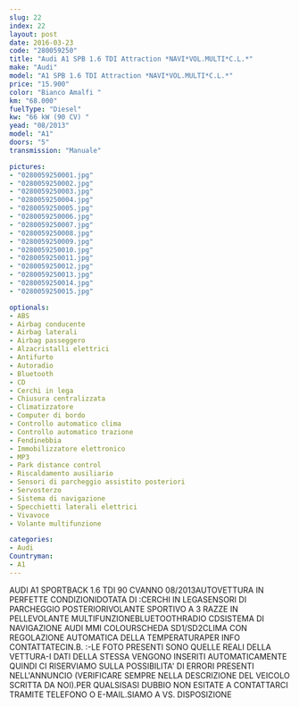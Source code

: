 ```yaml
---
slug: 22
index: 22
layout: post
date: 2016-03-23
code: "280059250"
title: "Audi A1 SPB 1.6 TDI Attraction *NAVI*VOL.MULTI*C.L.*"
make: "Audi"
model: "A1 SPB 1.6 TDI Attraction *NAVI*VOL.MULTI*C.L.*"
price: "15.900"
color: "Bianco Amalfi "
km: "68.000"
fuelType: "Diesel"
kw: "66 kW (90 CV) "
yead: "08/2013"
model: "A1"
doors: "5"
transmission: "Manuale"

pictures:
- "0280059250001.jpg"
- "0280059250002.jpg"
- "0280059250003.jpg"
- "0280059250004.jpg"
- "0280059250005.jpg"
- "0280059250006.jpg"
- "0280059250007.jpg"
- "0280059250008.jpg"
- "0280059250009.jpg"
- "0280059250010.jpg"
- "0280059250011.jpg"
- "0280059250012.jpg"
- "0280059250013.jpg"
- "0280059250014.jpg"
- "0280059250015.jpg"

optionals:
- ABS
- Airbag conducente
- Airbag laterali
- Airbag passeggero
- Alzacristalli elettrici
- Antifurto
- Autoradio
- Bluetooth
- CD
- Cerchi in lega
- Chiusura centralizzata
- Climatizzatore
- Computer di bordo
- Controllo automatico clima
- Controllo automatico trazione
- Fendinebbia
- Immobilizzatore elettronico
- MP3
- Park distance control
- Riscaldamento ausiliario
- Sensori di parcheggio assistito posteriori
- Servosterzo
- Sistema di navigazione
- Specchietti laterali elettrici
- Vivavoce
- Volante multifunzione

categories:
- Audi
Countryman:
- A1
---
```

AUDI A1 SPORTBACK 1.6 TDI 90 CVANNO 08/2013AUTOVETTURA IN PERFETTE CONDIZIONIDOTATA DI :CERCHI IN LEGASENSORI DI PARCHEGGIO POSTERIORIVOLANTE SPORTIVO A 3 RAZZE IN PELLEVOLANTE MULTIFUNZIONEBLUETOOTHRADIO CDSISTEMA DI NAVIGAZIONE AUDI MMI COLOURSCHEDA SD1/SD2CLIMA CON REGOLAZIONE AUTOMATICA DELLA TEMPERATURAPER INFO CONTATTATECIN.B. :-LE FOTO PRESENTI SONO QUELLE REALI DELLA VETTURA-I DATI DELLA STESSA VENGONO INSERITI AUTOMATICAMENTE QUINDI CI RISERVIAMO SULLA POSSIBILITA' DI ERRORI PRESENTI NELL'ANNUNCIO (VERIFICARE SEMPRE NELLA DESCRIZIONE DEL VEICOLO SCRITTA DA NOI).PER QUALSISASI DUBBIO NON ESITATE A CONTATTARCI TRAMITE TELEFONO O E-MAIL.SIAMO A VS. DISPOSIZIONE